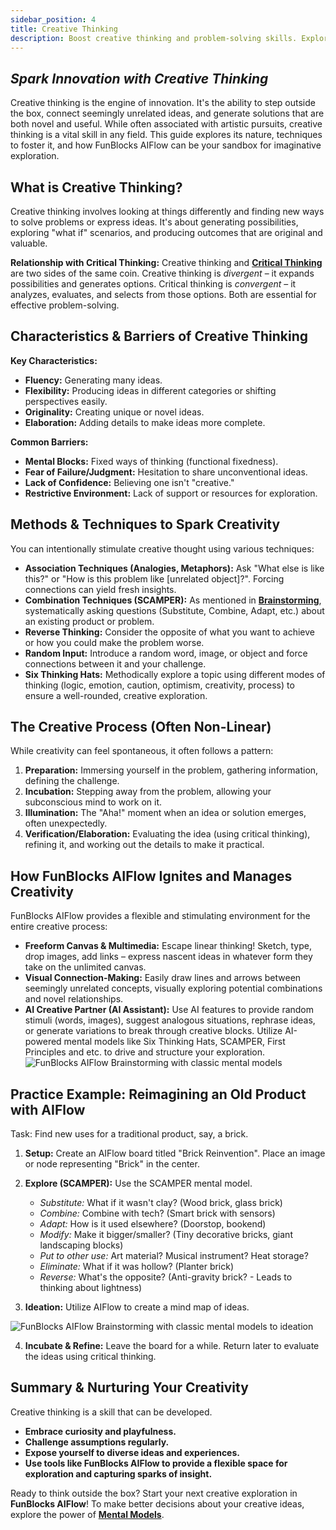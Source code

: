 ```yaml
---
sidebar_position: 4
title: Creative Thinking
description: Boost creative thinking and problem-solving skills. Explore techniques like SCAMPER and Six Hats, and see how FunBlocks AIFlow's visual canvas and AI tools foster innovation.
---
```


## *Spark Innovation with Creative Thinking*

Creative thinking is the engine of innovation. It's the ability to step outside the box, connect seemingly unrelated ideas, and generate solutions that are both novel and useful. While often associated with artistic pursuits, creative thinking is a vital skill in any field. This guide explores its nature, techniques to foster it, and how FunBlocks AIFlow can be your sandbox for imaginative exploration.

## What is Creative Thinking?

Creative thinking involves looking at things differently and finding new ways to solve problems or express ideas. It's about generating possibilities, exploring "what if" scenarios, and producing outcomes that are original and valuable.

**Relationship with Critical Thinking:** Creative thinking and **[Critical Thinking](/thinking-matters/intro/critical-thinking)** are two sides of the same coin. Creative thinking is *divergent* – it expands possibilities and generates options. Critical thinking is *convergent* – it analyzes, evaluates, and selects from those options. Both are essential for effective problem-solving.

## Characteristics & Barriers of Creative Thinking

**Key Characteristics:**

* **Fluency:** Generating many ideas.
* **Flexibility:** Producing ideas in different categories or shifting perspectives easily.
* **Originality:** Creating unique or novel ideas.
* **Elaboration:** Adding details to make ideas more complete.

**Common Barriers:**

* **Mental Blocks:** Fixed ways of thinking (functional fixedness).
* **Fear of Failure/Judgment:** Hesitation to share unconventional ideas.
* **Lack of Confidence:** Believing one isn't "creative."
* **Restrictive Environment:** Lack of support or resources for exploration.

## Methods & Techniques to Spark Creativity

You can intentionally stimulate creative thought using various techniques:

* **Association Techniques (Analogies, Metaphors):** Ask "What else is like this?" or "How is this problem like [unrelated object]?". Forcing connections can yield fresh insights.
* **Combination Techniques (SCAMPER):** As mentioned in **[Brainstorming](/thinking-matters/intro/unleash-creativity-with-brainstorming)**, systematically asking questions (Substitute, Combine, Adapt, etc.) about an existing product or problem.
* **Reverse Thinking:** Consider the opposite of what you want to achieve or how you could make the problem worse.
* **Random Input:** Introduce a random word, image, or object and force connections between it and your challenge.
* **Six Thinking Hats:** Methodically explore a topic using different modes of thinking (logic, emotion, caution, optimism, creativity, process) to ensure a well-rounded, creative exploration.

## The Creative Process (Often Non-Linear)

While creativity can feel spontaneous, it often follows a pattern:

1.  **Preparation:** Immersing yourself in the problem, gathering information, defining the challenge.
2.  **Incubation:** Stepping away from the problem, allowing your subconscious mind to work on it.
3.  **Illumination:** The "Aha!" moment when an idea or solution emerges, often unexpectedly.
4.  **Verification/Elaboration:** Evaluating the idea (using critical thinking), refining it, and working out the details to make it practical.

## How FunBlocks AIFlow Ignites and Manages Creativity

FunBlocks AIFlow provides a flexible and stimulating environment for the entire creative process:

* **Freeform Canvas & Multimedia:** Escape linear thinking! Sketch, type, drop images, add links – express nascent ideas in whatever form they take on the unlimited canvas.
* **Visual Connection-Making:** Easily draw lines and arrows between seemingly unrelated concepts, visually exploring potential combinations and novel relationships.
* **AI Creative Partner (AI Assistant):** Use AI features to provide random stimuli (words, images), suggest analogous situations, rephrase ideas, or generate variations to break through creative blocks. Utilize AI-powered mental models like Six Thinking Hats, SCAMPER, First Principles and etc. to drive and structure your exploration.
    ![FunBlocks AIFlow Brainstorming with classic mental models](/img/portfolio/fullsize/aiflow_panel_brainstorming_mental_model.png)


## Practice Example: Reimagining an Old Product with AIFlow

Task: Find new uses for a traditional product, say, a brick.

1.  **Setup:** Create an AIFlow board titled "Brick Reinvention". Place an image or node representing "Brick" in the center.

2.  **Explore (SCAMPER):** Use the SCAMPER mental model.
    * *Substitute:* What if it wasn't clay? (Wood brick, glass brick)
    * *Combine:* Combine with tech? (Smart brick with sensors)
    * *Adapt:* How is it used elsewhere? (Doorstop, bookend)
    * *Modify:* Make it bigger/smaller? (Tiny decorative bricks, giant landscaping blocks)
    * *Put to other use:* Art material? Musical instrument? Heat storage?
    * *Eliminate:* What if it was hollow? (Planter brick)
    * *Reverse:* What's the opposite? (Anti-gravity brick? - Leads to thinking about lightness)
3.  **Ideation:** Utilize AIFlow to create a mind map of ideas.

![FunBlocks AIFlow Brainstorming with classic mental models to ideation](/img/portfolio/fullsize/aiflow_brainstorming_scamper.png)

4.  **Incubate & Refine:** Leave the board for a while. Return later to evaluate the ideas using critical thinking.

## Summary & Nurturing Your Creativity

Creative thinking is a skill that can be developed.

* **Embrace curiosity and playfulness.**
* **Challenge assumptions regularly.**
* **Expose yourself to diverse ideas and experiences.**
* **Use tools like FunBlocks AIFlow to provide a flexible space for exploration and capturing sparks of insight.**

Ready to think outside the box? Start your next creative exploration in **FunBlocks AIFlow**! To make better decisions about your creative ideas, explore the power of **[Mental Models](/thinking-matters/intro/mental-models)**.